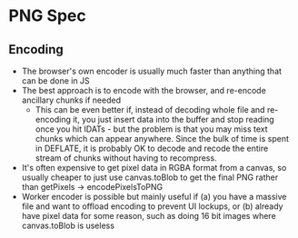 # PNG Spec

## Encoding

- The browser's own encoder is usually much faster than anything that can be done in JS
- The best approach is to encode with the browser, and re-encode ancillary chunks if needed
  - This can be even better if, instead of decoding whole file and re-encoding it, you just insert data into the buffer and stop reading once you hit IDATs - but the problem is that you may miss text chunks which can appear anywhere. Since the bulk of time is spent in DEFLATE, it is probably OK to decode and recode the entire stream of chunks without having to recompress.
- It's often expensive to get pixel data in RGBA format from a canvas, so usually cheaper to just use canvas.toBlob to get the final PNG rather than getPixels -> encodePixelsToPNG
- Worker encoder is possible but mainly useful if (a) you have a massive file and want to offload encoding to prevent UI lockups, or (b) already have pixel data for some reason, such as doing 16 bit images where canvas.toBlob is useless
